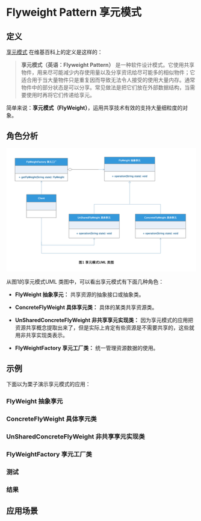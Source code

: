 # Flyweight Pattern 享元模式


## 定义

[享元模式](https://zh.wikipedia.org/wiki/%E4%BA%AB%E5%85%83%E6%A8%A1%E5%BC%8F) 在维基百科上的定义是这样的：

> **享元模式（英语：Flyweight Pattern）** 是一种软件设计模式。它使用共享物件，用来尽可能减少内存使用量以及分享资讯给尽可能多的相似物件；它适合用于当大量物件只是重复因而导致无法令人接受的使用大量内存。通常物件中的部分状态是可以分享。常见做法是把它们放在外部数据结构，当需要使用时再将它们传递给享元。

简单来说：**享元模式（FlyWeight）**，运用共享技术有效的支持大量细粒度的对象。

## 角色分析

![享元模式UML类图](../../static/flyweight.png)

从图1的享元模式UML 类图中，可以看出享元模式有下面几种角色：

+ **FlyWeight 抽象享元：** 共享资源的抽象接口或抽象类。

+ **ConcreteFlyWeight 具体享元类：** 具体的某类共享资源类。

+ **UnSharedConcreteFlyWeight 非共享享元实现类：** 因为享元模式的应用把资源共享概念提取出来了，但是实际上肯定有些资源是不需要共享的，这些就用非共享实现类表示。

+ **FlyWeightFactory 享元工厂类：** 统一管理资源数据的使用。

## 示例

下面以为栗子演示享元模式的应用：

### FlyWeight 抽象享元

### ConcreteFlyWeight 具体享元类

### UnSharedConcreteFlyWeight 非共享享元实现类

### FlyWeightFactory 享元工厂类

### 测试

### 结果

## 应用场景